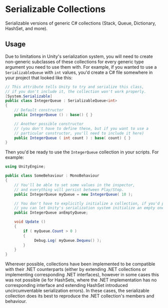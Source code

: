# Serializable Collections
Serializable versions of generic C# collections (Stack, Queue, Dictionary, HashSet, and more).

## Usage
Due to limitations in Unity's serialization system, you will need to create non-generic subclasses of these collections for every generic type argument you need to use them with. For example, if you wanted to use a `SerializableQueue` with `int` values, you'd create a C# file somewhere in your project that looked like this:

```C#
// This attribute tells Unity to try and serialize this class,
// if you don't include it, the collection won't work properly.
[System.Serializable]
public class IntegerQueue : SerializableQueue<int>
{
    // Default constructor
    public IntegerQueue () : base() { }

    // Another possible constructor
    // (you don't have to define these, but if you want to use a
    // particular constructor, you'll need to include it here)
    public IntegerQueue ( int count ) : base( count) { }
}
```

Then you'd be ready to use the `IntegerQueue` collection in your scripts. For example:

```C#
using UnityEngine;

public class SomeBehaviour : MonoBehaviour
{
    // You'll be able to set some values in the inspector,
    // and everything will persist between Play/Stop.
    public IntegerQueue myQueue = new IntegerQueue( 10 );

    // You don't have to explicitly initialize a collection, if you'd prefer,
    // you can let Unity's serialization system initialize an empty one for you.
    public IntegerQueue anEmptyQueue;

    void Update ()
    {
        if ( myQueue.Count > 0 )
        {
             Debug.Log( myQueue.Dequeu() );
        }
    }
}
```
Wherever possible, collections have been implemented to be compatible with their .NET counterparts (either by extending .NET collections or implementing corresponding .NET interfaces), however in some cases this was not possible (ie for HashSets, where the .NET implementation has no corresponding interface and extending HashSet<T> introduced uncircumventable serialization errors). In these cases, the serializable collection does its best to reproduce the .NET collection's members and behaviour.
